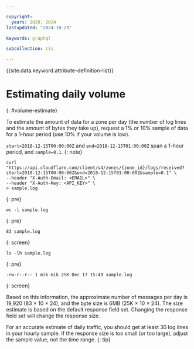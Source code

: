 ```yaml
---

copyright:
  years: 2020, 2024
lastupdated: "2024-10-29"

keywords: graphql

subcollection: cis

---
```


{{site.data.keyword.attribute-definition-list}}

# Estimating daily volume
{: #volume-estimate}

To estimate the amount of data for a zone per day (the number of log lines and the amount of bytes they take up), request a 1% or 10% sample of data for a 1-hour period (use 10% if your volume is low). 

`start=2018-12-15T00:00:00Z` and `end=2018-12-15T01:00:00Z` span a 1-hour period, and `sample=0.1`.
{: note}

```ssh
curl "https://api.cloudflare.com/client/v4/zones/{zone_id}/logs/received?start=2018-12-15T00:00:00Z&end=2018-12-15T01:00:00Z&sample=0.1" \
--header "X-Auth-Email: <EMAIL>" \
--header "X-Auth-Key: <API_KEY>" \
> sample.log
```
{: pre}

```ssh
wc -l sample.log
```
{: pre}

```ssh
83 sample.log
```
{: screen}

```ssh
ls -lh sample.log
```
{: pre}

```ssh
-rw-r--r-- 1 mik mik 25K Dec 17 15:49 sample.log
```
{: screen}

Based on this information, the approximate number of messages per day is 19,920 (83 × 10 × 24), and the byte size is 6MB (25K × 10 × 24). The size estimate is based on the default response field set. Changing the response field set will change the response size.

For an accurate estimate of daily traffic, you should get at least 30 log lines in your hourly sample. If the response size is too small (or too large), adjust the sample value, not the time range.
{: tip}
